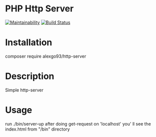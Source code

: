 # PHP Http Server
[![Maintainability](https://api.codeclimate.com/v1/badges/592d397724b83a266cdd/maintainability)](https://codeclimate.com/github/alexgo93/http-server/maintainability)  [![Build Status](https://travis-ci.org/alexgo93/http-server.svg?branch=master)](https://travis-ci.org/alexgo93/http-server)


# Installation

composer require alexgo93/http-server

# Description

Simple http-server

# Usage
run ./bin/server-up
after doing get-request on 'localhost' you' ll see the index.html from "/bin" directory